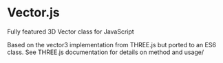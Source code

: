 # Vector.js
Fully featured 3D Vector class for JavaScript

Based on the vector3 implementation from THREE.js but ported to an ES6 class. See THREE.js documentation for details on method and usage/
